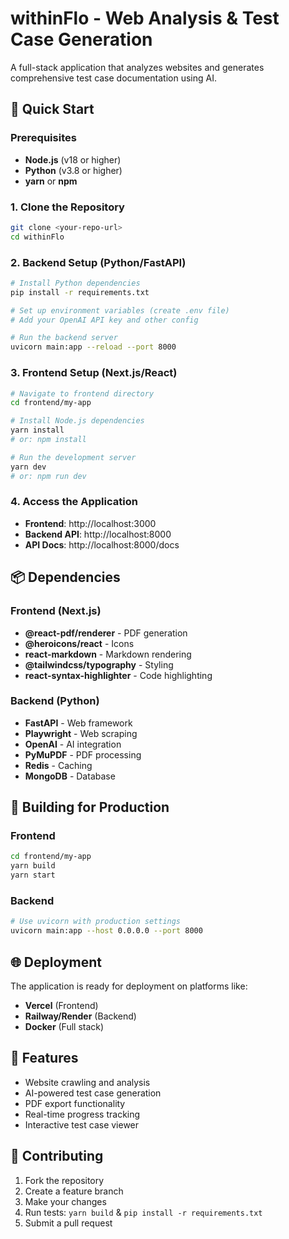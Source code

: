 # withinFlo - Web Analysis & Test Case Generation

A full-stack application that analyzes websites and generates comprehensive test case documentation using AI.

## 🚀 Quick Start

### Prerequisites
- **Node.js** (v18 or higher)
- **Python** (v3.8 or higher)
- **yarn** or **npm**

### 1. Clone the Repository
```bash
git clone <your-repo-url>
cd withinFlo
```

### 2. Backend Setup (Python/FastAPI)
```bash
# Install Python dependencies
pip install -r requirements.txt

# Set up environment variables (create .env file)
# Add your OpenAI API key and other config

# Run the backend server
uvicorn main:app --reload --port 8000
```

### 3. Frontend Setup (Next.js/React)
```bash
# Navigate to frontend directory
cd frontend/my-app

# Install Node.js dependencies
yarn install
# or: npm install

# Run the development server
yarn dev
# or: npm run dev
```

### 4. Access the Application
- **Frontend**: http://localhost:3000
- **Backend API**: http://localhost:8000
- **API Docs**: http://localhost:8000/docs

## 📦 Dependencies

### Frontend (Next.js)
- **@react-pdf/renderer** - PDF generation
- **@heroicons/react** - Icons
- **react-markdown** - Markdown rendering
- **@tailwindcss/typography** - Styling
- **react-syntax-highlighter** - Code highlighting

### Backend (Python)
- **FastAPI** - Web framework
- **Playwright** - Web scraping
- **OpenAI** - AI integration
- **PyMuPDF** - PDF processing
- **Redis** - Caching
- **MongoDB** - Database

## 🔧 Building for Production

### Frontend
```bash
cd frontend/my-app
yarn build
yarn start
```

### Backend
```bash
# Use uvicorn with production settings
uvicorn main:app --host 0.0.0.0 --port 8000
```

## 🌐 Deployment

The application is ready for deployment on platforms like:
- **Vercel** (Frontend)
- **Railway/Render** (Backend)
- **Docker** (Full stack)

## 📄 Features

- Website crawling and analysis
- AI-powered test case generation
- PDF export functionality
- Real-time progress tracking
- Interactive test case viewer

## 🤝 Contributing

1. Fork the repository
2. Create a feature branch
3. Make your changes
4. Run tests: `yarn build` & `pip install -r requirements.txt`
5. Submit a pull request
